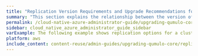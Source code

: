 ```yaml
---
title: "Replication Version Requirements and Upgrade Recommendations for Qumulo Core"
summary: "This section explains the relationship between the version of Qumulo Core that a cluster runs and data replication between it and other clusters. It also gives recommendations for upgrading Qumulo Core in relation to data replication tasks."
permalink: /cloud-native-azure-administrator-guide/upgrading-qumulo-core/replication-version-requirements-upgrade-recommendations.html
sidebar: cloud_native_azure_administrator_guide_sidebar
varExample: The following example shows replication options for a cluster running the 
platform: aws
include_content: content-reuse/admin-guides/upgrading-qumulo-core/replication-version-requirements-upgrade-recommendations.md
---
```


